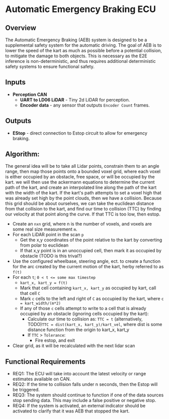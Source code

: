 # Automatic Emergency Braking ECU

## Overview
The Automatic Emergency Braking (AEB) system is designed to be a supplemental safety system
for the automatic driving. The goal of AEB is to lower the speed of the kart as much as possible
before a potential collision, to mitigate the damage to both objects. This is necessary as the E2E inference
is non-deterministic, and thus requires additional deterministic safety systems to ensure functional safety.    

## Inputs
- **Perception CAN**
  - **UART to LD06 LiDAR** - Tiny 2d LiDAR for perception.
  - **Encoder data** - any sensor that outputs `Encoder Count` frames.

## Outputs 
- **EStop** - direct connection to Estop circuit to allow for emergency braking.

## Algorithm:
The general idea will be to take all Lidar points, constrain them to an angle range, then map those 
points onto a bounded voxel grid, where each voxel is either occupied by an obstacle, free space, or will be occupied by the kart. 
we will then use the ackermann equations to determine the current path
of the kart, and create an interpolated line along the path of the kart with the width of the kart.
If the kart's path attempts to set a voxel high that was already set high by the point clouds, then we have a collision.
Because this grid should be about ourselves, we can take the euclidean distance from that collision to the kart,
and find our time to collision (TTC) by finding our velocity at that point along the curve. If that TTC is too low, then estop.

- Create an `nxn` grid, where n is the number of voxels, and voxels are some real size measurement `m`.
- For each LiDAR point in the scan `p`
  - Get the x,y coordinates of the point relative to the kart by converting from polar to euclidean
  - If that x,y point is in an unoccupied cell, then mark it as occupied by obstacle (TODO is this trival?)
- Use the configured wheelbase, steering angle, ect. to create a function for the arc created by the current motion of the kart, herby referred to as `f(t)`
- For each `t`; `0 < t <= some max timestep`
  - `kart_x, kart_y = f(t)`
  - Mark that cell containing `kart_x, kart_y` as occupied by kart, call that cell `C`
  - Mark `c` cells to the left and right of `C` as occupied by the kart, where `c = kart_width/(m*2)`
  - If any of those `c` cells attempt to write to a cell that is already occupied by an obstacle (ignoring cells occupied by the kart):
    - Calculate our time to collision as: `TTC = t` (alternatively, TODO)`TTC = dist(kart_x, kart_y)/kart_vel`, where dist is some distance function from the origin to kart_x, kart_y
    - If `TTC` > `Tolerance`:
      - Fire estop, and exit
- Clear grid, as it will be recalculated with the next lidar scan

## Functional Requirements
- REQ1: The ECU will take into account the latest velocity or range estimates available on CAN.
- REQ2: If the time to collision falls under n seconds, then the Estop will be triggered.
- REQ3: The system should continue to function if one of the data sources stop sending data. This may include
a false positive or negative stop.
- REQ4: If the system is activated, an external indicator should be activated to clarify that it was AEB that stopped the 
kart.